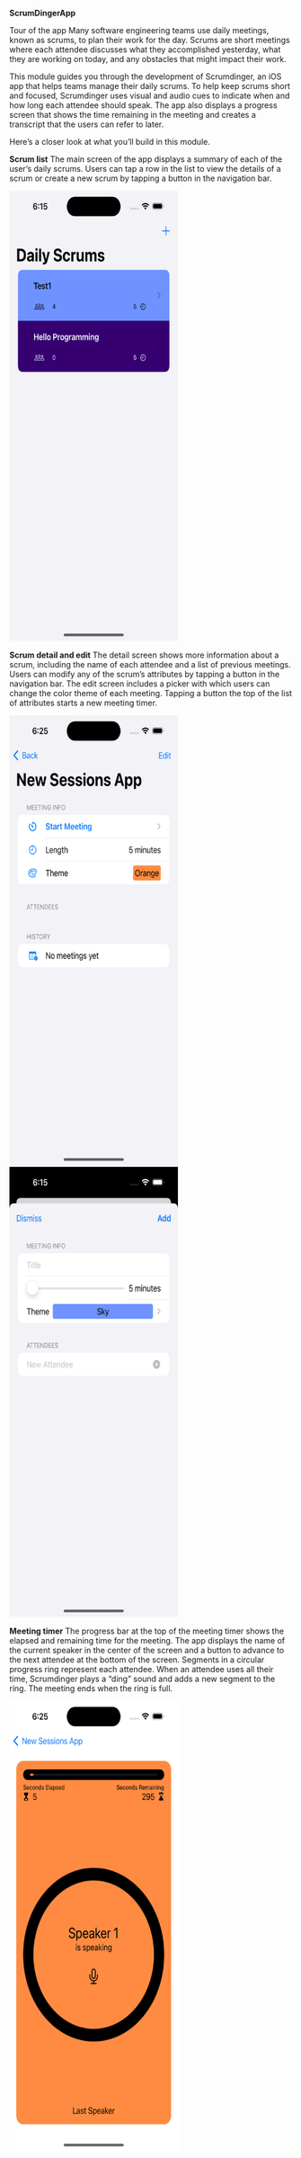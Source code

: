 **ScrumDingerApp**

Tour of the app
Many software engineering teams use daily meetings, known as scrums, to plan their work for the day. 
Scrums are short meetings where each attendee discusses what they accomplished yesterday, what they are working on today, and any obstacles that might impact their work.

This module guides you through the development of Scrumdinger, an iOS app that helps teams manage their daily scrums.
To help keep scrums short and focused, Scrumdinger uses visual and audio cues to indicate when and how long each attendee should speak.
The app also displays a progress screen that shows the time remaining in the meeting and creates a transcript that the users can refer to later.

Here’s a closer look at what you’ll build in this module.

**Scrum list**
The main screen of the app displays a summary of each of the user’s daily scrums. 
Users can tap a row in the list to view the details of a scrum or create a new scrum by tapping a button in the navigation bar.

<img src = "https://github.com/saipras/ScrumdingerApp/blob/main/ScreenShots/Simulator%20Screenshot%20-%20iPhone%2014%20Pro%20-%202023-12-04%20at%2018.15.14.png" width = "300" height = "800"/>

**Scrum detail and edit**
The detail screen shows more information about a scrum, including the name of each attendee and a list of previous meetings.
Users can modify any of the scrum’s attributes by tapping a button in the navigation bar. 
The edit screen includes a picker with which users can change the color theme of each meeting. 
Tapping a button the top of the list of attributes starts a new meeting timer.

<img src = "https://github.com/saipras/ScrumdingerApp/blob/main/ScreenShots/Simulator%20Screenshot%20-%20iPhone%2014%20Pro%20-%202023-12-04%20at%2018.25.20.png" width = "300" height = "800"/>

<img src = "https://github.com/saipras/ScrumdingerApp/blob/main/ScreenShots/Simulator%20Screenshot%20-%20iPhone%2014%20Pro%20-%202023-12-04%20at%2018.15.22.png" width = "300" height = "800"/>

**Meeting timer**
The progress bar at the top of the meeting timer shows the elapsed and remaining time for the meeting.
The app displays the name of the current speaker in the center of the screen and a button to advance to the next attendee at the bottom of the screen.
Segments in a circular progress ring represent each attendee. When an attendee uses all their time, Scrumdinger plays a “ding” sound and adds a new segment to the ring. 
The meeting ends when the ring is full.

<img src = "https://github.com/saipras/ScrumdingerApp/blob/main/ScreenShots/Simulator%20Screenshot%20-%20iPhone%2014%20Pro%20-%202023-12-04%20at%2018.25.46.png" width = "300" height = "800"/>
